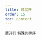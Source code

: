 ```yaml
---
title: 可展开
order: 15
toc: content
---
```


<code src='../examples/ExpandBasic.tsx' description='当行内容过多并且不想显示横向滚动条时，可以使用 Table 展开行功能。'>展开行</code> <code src='../examples/ExpandSort.tsx' description='设置`column.type`为`expand`控制选择列的顺序, 配合`expandable`进行其他操作'>特殊列排序</code>
